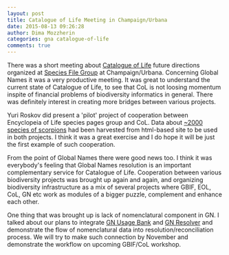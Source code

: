 ```yaml
---
layout: post
title: Catalogue of Life Meeting in Champaign/Urbana
date: 2015-08-13 09:26:28
author: Dima Mozzherin
categories: gna catalogue-of-life
comments: true
---
```


There was a short meeting about [Catalogue of Life][col] future directions
organized at [Species File Group][sfg] at Champaign/Urbana. Concerning Global
Names it was a very productive meeting. It was great to understand the current
state of Catalogue of Life, to see that CoL is not loosing momentum inspite of
financial problems of biodiversity informatics in general. There was
definitely interest in creating more bridges between various projects.

Yuri Roskov did present a 'pilot' project of cooperation between Encyclopeia of
Life species pages group and CoL. Data about [~2000 species of
scorpions][scorpions] had been harvested from html-based site to be used in
both projects. I think it was a great exercise and I do hope it will be just
the first example of such cooperation.

From the point of Global Names there were good news too. I think it was
everybody's feeling that Global Names resolution is an important complementary
service for Catalogue of Life. Cooperation between various biodiversity
projects was brought up again and again, and organizing biodiversity
infrastructure as a mix of several projects where GBIF, EOL, CoL, GN etc
work as modules of a bigger puzzle, complement and enhance each other.

One thing that was brought up is lack of nomenclatural component in GN. I
talked about our plans to integrate [GN Usage Bank][gnub] and
[GN Resolver][gnr] and demonstrate the flow of nomenclatural data into
resolution/reconciliation process. We will try to make such connection by
November and demonstrate the workflow on upcoming GBIF/CoL workshop.

[scorpions]: http://www.ntnu.no/ub/scorpion-files/
[col]: http://www.catalogueoflife.org/
[sfg]: http://software.speciesfile.org/HomePage/Software/SoftwareHomePage.aspx
[gnub]: http://www.gbif.org/dataset/34a96ebe-e51c-4222-9d08-5c2043c39dec
[gnr]: http://resolver.globalnames.org/

